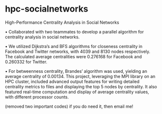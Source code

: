# hpc-socialnetworks

High-Performance Centrality Analysis in Social Networks

• Collaborated with two teammates to develop a parallel algorithm for centrality analysis in social networks.

• We utilized Dijkstra’s and BFS algorithms for closeness centrality in Facebook and Twitter networks, with 4039 and 8130
nodes respectively. The calculated average centralities were 0.276168 for Facebook and 0.260332 for Twitter.

• For betweenness centrality, Brandes’ algorithm was used, yielding an average centrality of 0.00134. This project,
leveraging the MPI library on an HPC cluster, included advanced output features for writing detailed centrality metrics to files and displaying the top 5 nodes by centrality. It also featured real-time computation and display of average centrality values, with different processor counts.


(removed two important codes) if you do need it, then email me!
